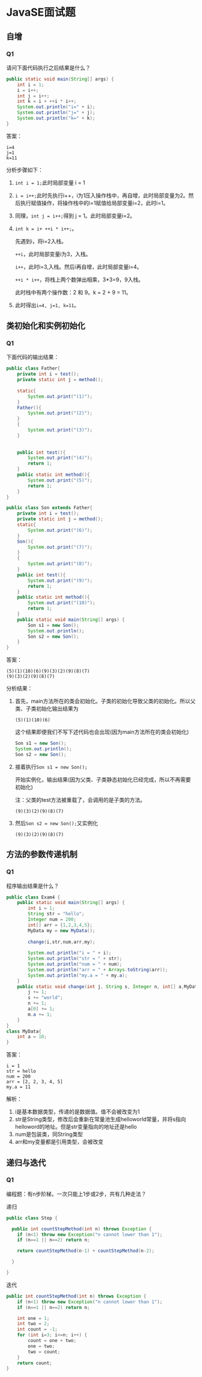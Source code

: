 # JavaSE面试题

## 自增

### Q1

请问下面代码执行之后结果是什么？

```java
public static void main(String[] args) {
    int i = 1;
    i = i++;
    int j = i++;
    int k = i + ++i * i++;
    System.out.println("i=" + i);
    System.out.println("j=" + j);
    System.out.println("k=" + k);
}
```

答案：

```
i=4
j=1
k=11
```

分析步骤如下：

1. `int i = 1;`此时局部变量 i = 1

2. `i = i++;`此时先执行i++，i为1压入操作栈中，再自增，此时局部变量为2。然后执行赋值操作，将操作栈中的i=1赋值给局部变量i=2，此时i=1。

3. 同理，`int j = i++;`得到 j = 1。此时局部变量i=2。

4. `int k = i+ ++i * i++;`。

   先遇到i，将i=2入栈。

   `++i`，此时局部变量i为3，入栈。

   `i++`，此时i=3,入栈。然后i再自增，此时局部变量i=4。

   `++i * i++`，将栈上两个数弹出相乘，3*3=9，9入栈。

   此时栈中有两个操作数：2 和 9。k = 2 + 9 = 11。

5. 此时得出`i=4, j=1, k=11`。



## 类初始化和实例初始化

### Q1

下面代码的输出结果：

```java
public class Father{
	private int i = test();
	private static int j = method();
	
	static{
		System.out.print("(1)");
	}
	Father(){
		System.out.print("(2)");
	}
	{
		System.out.print("(3)");
	}
	
	
	public int test(){
		System.out.print("(4)");
		return 1;
	}
	public static int method(){
		System.out.print("(5)");
		return 1;
	}
}
```

```java
public class Son extends Father{
	private int i = test();
	private static int j = method();
	static{
		System.out.print("(6)");
	}
	Son(){
		System.out.print("(7)");
	}
	{
		System.out.print("(8)");
	}
	public int test(){
		System.out.print("(9)");
		return 1;
	}
	public static int method(){
		System.out.print("(10)");
		return 1;
	}
	public static void main(String[] args) {
		Son s1 = new Son();
		System.out.println();
		Son s2 = new Son();
	}
}
```

答案：

```
(5)(1)(10)(6)(9)(3)(2)(9)(8)(7)
(9)(3)(2)(9)(8)(7)
```

分析结果：

1. 首先，main方法所在的类会初始化。子类的初始化导致父类的初始化。所以父类、子类初始化输出结果为

   ```
   (5)(1)(10)(6)
   ```

   这个结果即便我们不写下述代码也会出现(因为main方法所在的类会初始化)

   ```java
   Son s1 = new Son();
   System.out.println();
   Son s2 = new Son();
   ```

2. 接着执行`Son s1 = new Son();`

   开始实例化，输出结果(因为父类、子类静态初始化已经完成，所以不再需要初始化)

   注：父类的test方法被重载了，会调用的是子类的方法。

   ```
   (9)(3)(2)(9)(8)(7)
   ```

3. 然后`Son s2 = new Son();`又实例化

   ```
   (9)(3)(2)(9)(8)(7)
   ```



## 方法的参数传递机制

### Q1

程序输出结果是什么？

```java
public class Exam4 {
	public static void main(String[] args) {
		int i = 1;
		String str = "hello";
		Integer num = 200;
		int[] arr = {1,2,3,4,5};
		MyData my = new MyData();
		
		change(i,str,num,arr,my);
		
		System.out.println("i = " + i);
		System.out.println("str = " + str);
		System.out.println("num = " + num);
		System.out.println("arr = " + Arrays.toString(arr));
		System.out.println("my.a = " + my.a);
	}
	public static void change(int j, String s, Integer n, int[] a,MyData m){
		j += 1;
		s += "world";
		n += 1;
		a[0] += 1;
		m.a += 1;
	}
}
class MyData{
	int a = 10;
}
```

答案：

```
i = 1
str = hello
num = 200
arr = [2, 2, 3, 4, 5]
my.a = 11
```

解析：

1. i是基本数据类型，传递的是数据值。值不会被改变为1
2. str是String类型，修改后会重新在常量池生成helloworld常量，并将s指向helloword的地址。但是str变量指向的地址还是hello
3. num是包装类，同String类型
4. arr和my变量都是引用类型，会被改变



## 递归与迭代

### Q1

编程题：有n步阶梯，一次只能上1步或2步，共有几种走法？

递归

```java
public class Step {

  public int countStepMethod(int n) throws Exception {
    if (n<1) throw new Exception("n cannot lower than 1");
    if (n==1 || n==2) return n;

    return countStepMethod(n-1) + countStepMethod(n-2);

  }

}
```



迭代

```java
public int countStepMethod(int n) throws Exception {
    if (n<1) throw new Exception("n cannot lower than 1");
    if (n==1 || n==2) return n;

    int one = 1;
    int two = 2;
    int count = -1;
    for (int i=3; i<=n; i++) {
        count = one + two;
        one = two;
        two = count;
    }
    return count;
}
```



